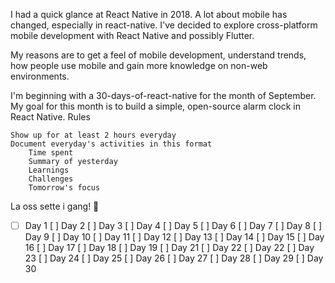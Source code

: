 I had a quick glance at React Native in 2018. A lot about mobile has changed, especially in react-native. I've decided to explore cross-platform mobile development with React Native and possibly Flutter.

My reasons are to get a feel of mobile development, understand trends, how people use mobile and gain more knowledge on non-web environments.

I'm beginning with a 30-days-of-react-native for the month of September. My goal for this month is to build a simple, open-source alarm clock in React Native.
Rules

    Show up for at least 2 hours everyday
    Document everyday's activities in this format
        Time spent
        Summary of yesterday
        Learnings
        Challenges
        Tomorrow's focus

La oss sette i gang! 🚀

   
- [ ] Day 1
   [ ] Day 2
   [ ] Day 3
   [ ] Day 4
   [ ] Day 5
   [ ] Day 6
   [ ] Day 7
   [ ] Day 8
   [ ] Day 9
   [ ] Day 10
   [ ] Day 11
   [ ] Day 12
   [ ] Day 13
   [ ] Day 14
   [ ] Day 15
   [ ] Day 16
   [ ] Day 17
   [ ] Day 18
   [ ] Day 19
   [ ] Day 21
   [ ] Day 22
   [ ] Day 22
   [ ] Day 23
   [ ] Day 24
   [ ] Day 25
   [ ] Day 26
   [ ] Day 27
   [ ] Day 28
   [ ] Day 29
   [ ] Day 30
